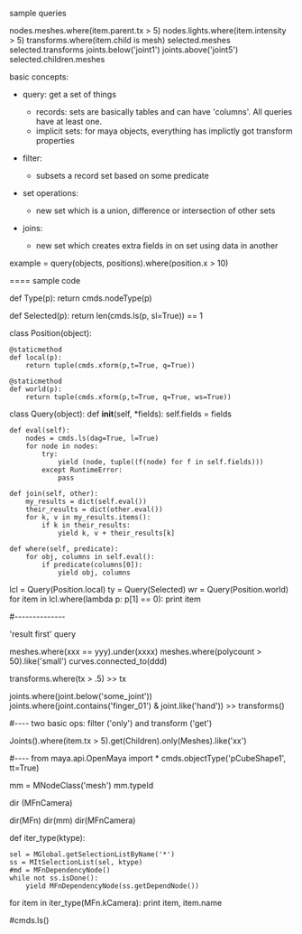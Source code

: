 

sample queries



nodes.meshes.where(item.parent.tx > 5)
nodes.lights.where(item.intensity > 5)
transforms.where(item.child is mesh)
selected.meshes
selected.transforms
joints.below('joint1')
joints.above('joint5')
selected.children.meshes


basic concepts:

- query: get a set of things
    - records: sets are basically tables and can have 'columns'.  All queries have at least one.
    - implicit sets: for maya objects, everything has implictly got transform properties
    
    
- filter: 
    - subsets a record set based on some predicate
    
- set operations:
    - new set which is a union, difference or intersection of other sets

- joins:
    - new set which creates extra fields in on set using data in another
    


example = query(objects, positions).where(position.x > 10)


====
sample code


def Type(p):
    return cmds.nodeType(p)
    
def Selected(p):
    return len(cmds.ls(p, sl=True)) == 1   
        
class Position(object):
    
    @staticmethod
    def local(p):
        return tuple(cmds.xform(p,t=True, q=True))
    
    @staticmethod
    def world(p):
        return tuple(cmds.xform(p,t=True, q=True, ws=True))
    

class Query(object):
    def __init__(self, *fields):
        self.fields = fields
        
    def eval(self):
        nodes = cmds.ls(dag=True, l=True)
        for node in nodes:
            try:
                yield (node, tuple((f(node) for f in self.fields)))
            except RuntimeError:
                pass            

    def join(self, other):
        my_results = dict(self.eval())
        their_results = dict(other.eval())
        for k, v in my_results.items():
            if k in their_results:
                yield k, v + their_results[k]
    
    def where(self, predicate):
        for obj, columns in self.eval():
            if predicate(columns[0]):
                yield obj, columns

    

lcl = Query(Position.local)
ty = Query(Selected)
wr = Query(Position.world)
for item in lcl.where(lambda p: p[1] == 0):
    print item
    
    
    
#--------------

'result first' query

meshes.where(xxx == yyy).under(xxxx)
meshes.where(polycount > 50).like('small')
curves.connected_to(ddd)

transforms.where(tx > .5) >> tx

joints.where(joint.below('some_joint'))
joints.where(joint.contains('finger_01') & joint.like('hand')) >> transforms()



#---- two basic ops: filter ('only') and transform ('get')

Joints().where(item.tx > 5).get(Children).only(Meshes).like('xx')



#----
from maya.api.OpenMaya import *
cmds.objectType('pCubeShape1', tt=True)

mm = MNodeClass('mesh')
mm.typeId

dir (MFnCamera)

dir(MFn)
dir(mm)
dir(MFnCamera)




def iter_type(ktype):
    
    sel = MGlobal.getSelectionListByName('*')
    ss = MItSelectionList(sel, ktype)
    #md = MFnDependencyNode()
    while not ss.isDone():
        yield MFnDependencyNode(ss.getDependNode())
        
        
for item in iter_type(MFn.kCamera):
    print item, item.name   
    
#cmds.ls()





